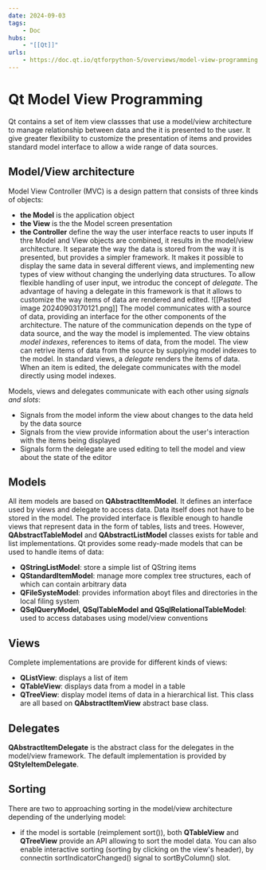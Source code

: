 ```yaml
---
date: 2024-09-03
tags:
    - Doc
hubs:
    - "[[Qt]]"
urls:
    - https://doc.qt.io/qtforpython-5/overviews/model-view-programming.html#model-view-programming
---
```


# Qt Model View Programming 

Qt contains a set of item view classses that use a model/view architecture to manage relationship between data and the it is presented to the user.
It give greater flexibility to customize the presentation of items and provides standard model interface to allow a wide range of data sources.


## Model/View architecture

Model View Controller (MVC) is a design pattern that consists of three kinds of objects:
- **the Model** is the application object
- **the View** is the the Model screen presentation
- **the Controller** define the way the user interface reacts to user inputs
If thre Model and View objects are combined, it results in the model/view architecture. It separate the way the data is stored from the way it is presented, but provides a simpler
framework. It makes it possible to display the same data in several different views, and implementing new types of view without changing the underlying data structures. 
To allow flexible handling of user input, we introduc the concept of *delegate*. The advantage of having a delegate in this framework is that it allows to customize the way items of data are rendered and edited.
![[Pasted image 20240903170121.png]] 
The model communicates with a source of data, providing an interface for the other components of the architecture.
The nature of the communication depends on the type of data source, and the way the model is implemented.
The view obtains *model indexes*, references to items of data,  from the model. The view can retrive items of data from the source by supplying model indexes to the model.
In standard views, a *delegate* renders the items of data. When an item is edited, the delegate communicates with the model directly using model indexes.

Models, views and delegates communicate with each other using *signals and slots*:
- Signals from the model inform the view about changes to the data held by the data source
- Signals from the view provide information about the user's interaction with the items being displayed
- Signals form the delegate are used editing to tell the model and view about the state of the editor


## Models

All item models are based on **QAbstractItemModel**. It defines an interface used by views and delegate to access data. Data itself does not have to be stored in the model. The provided interface is flexible enough to handle views that represent data
in the form of tables, lists and trees. However, **QAbstractTableModel** and **QAbstractListModel** classes exists for table and list implementations.
Qt provides some ready-made models that can be used to handle items of data:
- **QStringListModel**: store a simple list of QString items
- **QStandardItemModel**: manage more complex tree structures, each of which can contain arbitrary data
- **QFileSysteModel**: provides information aboyt files and directories in the local filing system
- **QSqlQueryModel, QSqlTableModel and QSqlRelationalTableModel**: used to access databases using model/view conventions

## Views

Complete implementations are provide for different kinds of views:
- **QListView**: displays a list of item
- **QTableView**: displays data from a model in a table
- **QTreeView**: display model items of data in a hierarchical list.
This class are all based on **QAbstractItemView** abstract base class.

## Delegates
**QAbstractItemDelegate** is the abstract class for the delegates in the model/view framework. The default implementation is provided by **QStyleItemDelegate**. 

## Sorting

There are two to approaching sorting in the model/view architecture depending of the underlying model:
- if the model is sortable (reimplement sort()), both **QTableView** and **QTreeView** provide an API allowing to sort the model data. You can also enable interactive sorting (sorting by clicking on the view's header), by connectin sortIndicatorChanged() signal to 
sortByColumn() slot.

